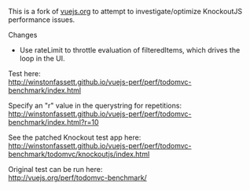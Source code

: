 This is a fork of [vuejs.org](https://github.com/vuejs/vuejs.org) to attempt to investigate/optimize KnockoutJS performance issues.

Changes  
* Use rateLimit to throttle evaluation of filteredItems, which drives the loop in the UI.

Test here:  
http://winstonfassett.github.io/vuejs-perf/perf/todomvc-benchmark/index.html

Specify an "r" value in the querystring for repetitions:  
http://winstonfassett.github.io/vuejs-perf/perf/todomvc-benchmark/index.html?r=10

See the patched Knockout test app here:  
http://winstonfassett.github.io/vuejs-perf/perf/todomvc-benchmark/todomvc/knockoutjs/index.html

Original test can be run here:  
http://vuejs.org/perf/todomvc-benchmark/
